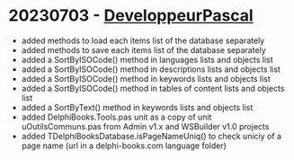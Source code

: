 # 20230703 - [DeveloppeurPascal](https://github.com/DeveloppeurPascal)

* added methods to load each items list of the database separately
* added methods to save each items list of the database separately
* added a SortByISOCode() method in languages lists and objects list
* added a SortByISOCode() method in descriptions lists and objects list
* added a SortByISOCode() method in keywords lists and objects list
* added a SortByISOCode() method in tables of content lists and objects list
* added a SortByText() method in keywords lists and objects list
* added DelphiBooks.Tools.pas unit as a copy of unit uOutilsCommuns.pas from Admin v1.x and WSBuilder v1.0 projects
* added TDelphiBooksDatabase.isPageNameUniq() to check uniciy of a page name (url in a delphi-books.com language folder)
